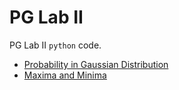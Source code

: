 # PG Lab II
PG Lab II `python` code.

- [Probability in Gaussian Distribution](./gauss.py)
- [Maxima and Minima](./maxmin.py)
